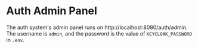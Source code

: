 # Auth Admin Panel

The auth system's admin panel runs on http://localhost:8080/auth/admin. The username is `admin`, and the password is the value of `KEYCLOAK_PASSWORD` in `.env`.